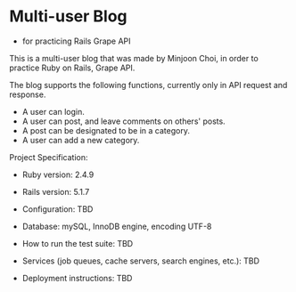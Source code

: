 # Multi-user Blog
* for practicing Rails Grape API

This is a multi-user blog that was made by Minjoon Choi, in order to practice Ruby on Rails, Grape API.

The blog supports the following functions, currently only in API request and response.
* A user can login.
* A user can post, and leave comments on others' posts.
* A post can be designated to be in a category.
* A user can add a new category.


Project Specification:

* Ruby version: 2.4.9

* Rails version: 5.1.7

* Configuration: TBD

* Database: mySQL, InnoDB engine, encoding UTF-8

* How to run the test suite: TBD

* Services (job queues, cache servers, search engines, etc.): TBD

* Deployment instructions: TBD

